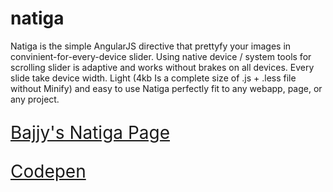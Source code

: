 natiga
======

Natiga is the simple AngularJS directive that prettyfy your images in convinient-for-every-device slider. Using native device / system tools for scrolling slider is adaptive and works without brakes on all devices. Every slide take device width. Light (4kb Is a complete size of .js + .less file without Minify) and easy to use Natiga perfectly fit to any webapp, page, or any project.
<p style="font-size: 2em">
<a href="http://bajjy.com/natiga/">Bajjy's Natiga Page</a>
</p>

<p style="font-size: 2em">
<a href="http://codepen.io/bajjy/pen/BAiJL">Codepen</a>
</p>
